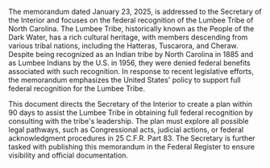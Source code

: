 The memorandum dated January 23, 2025, is addressed to the Secretary of the Interior and focuses on the federal recognition of the Lumbee Tribe of North Carolina. The Lumbee Tribe, historically known as the People of the Dark Water, has a rich cultural heritage, with members descending from various tribal nations, including the Hatteras, Tuscarora, and Cheraw. Despite being recognized as an Indian tribe by North Carolina in 1885 and as Lumbee Indians by the U.S. in 1956, they were denied federal benefits associated with such recognition. In response to recent legislative efforts, the memorandum emphasizes the United States' policy to support full federal recognition for the Lumbee Tribe.

This document directs the Secretary of the Interior to create a plan within 90 days to assist the Lumbee Tribe in obtaining full federal recognition by consulting with the tribe's leadership. The plan must explore all possible legal pathways, such as Congressional acts, judicial actions, or federal acknowledgment procedures in 25 C.F.R. Part 83. The Secretary is further tasked with publishing this memorandum in the Federal Register to ensure visibility and official documentation.